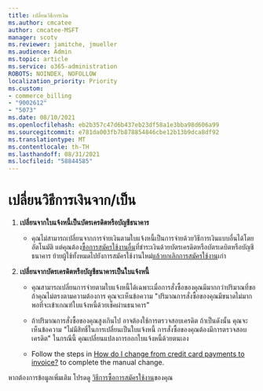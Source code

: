 ```yaml
---
title: เปลี่ยนวิธีการเงิน
ms.author: cmcatee
author: cmcatee-MSFT
manager: scotv
ms.reviewer: jamitche, jmueller
ms.audience: Admin
ms.topic: article
ms.service: o365-administration
ROBOTS: NOINDEX, NOFOLLOW
localization_priority: Priority
ms.custom:
- commerce_billing
- "9002612"
- "5073"
ms.date: 08/10/2021
ms.openlocfilehash: eb2b357c47d6b437eb23df58a1e3bba98d606a99
ms.sourcegitcommit: e781da003fb7b878854846cbe12b13b9dca8df92
ms.translationtype: MT
ms.contentlocale: th-TH
ms.lasthandoff: 08/31/2021
ms.locfileid: "58844585"
---
```

# <a name="change-payment-method-fromto"></a>เปลี่ยนวิธีการเงินจาก/เป็น

1. **เปลี่ยนจากใบแจ้งหนี้เป็นบัตรเครดิตหรือบัญชีธนาคาร**

    - คุณไม่สามารถเปลี่ยนจากการจ่ายเงินตามใบแจ้งหนี้เป็นการจ่ายด้วยวิธีการเงินแบบอื่นได้โดยอัตโนมัติ แต่คุณต้อง[ซื้อการสมัครใช้งานอื่น](https://docs.microsoft.com/microsoft-365/commerce/try-or-buy-microsoft-365#buy-a-different-subscription)ที่ชําระเงินด้วยบัตรเครดิตหรือบัตรเดบิตหรือบัญชีธนาคาร ย้ายผู้ใช้ทั้งหมดไปยังการสมัครใช้งาน[](https://docs.microsoft.com/microsoft-365/commerce/subscriptions/move-users-different-subscription)ใหม่[แล้วยกเลิกการสมัครใช้งาน](https://docs.microsoft.com/microsoft-365/commerce/subscriptions/cancel-your-subscription)เก่า

2. **เปลี่ยนจากบัตรเครดิตหรือบัญชีธนาคารเป็นใบแจ้งหนี้**

    - คุณสามารถเปลี่ยนการจ่ายตามใบแจ้งหนี้ได้เฉพาะเมื่อการสั่งซื้อของคุณมีมากกว่าปริมาณที่ขอ ถ้าคุณไม่ตรงตามความต้องการ คุณจะเห็นข้อความ "ปริมาณการสั่งซื้อของคุณมีขนาดไม่มากพอที่จะเข้าเกณฑ์ใบแจ้งหนี้ด้วยเช็คผ่านธนาคาร"

    - ถ้าปริมาณการสั่งซื้อของคุณสูงเกินไป อาจต้องใช้การตรวจสอบเครดิต ถ้าเป็นดังนั้น คุณจะเห็นข้อความ "ไม่มีสิทธิ์ในการเปลี่ยนเป็นใบแจ้งหนี้ การสั่งซื้อของคุณต้องมีการตรวจสอบเครดิต" ในกรณีนี้ คุณเปลี่ยนแปลงการออกใบแจ้งหนี้ด้วยตนเอง

    - Follow the steps in [How do I change from credit card payments to invoice?](how-do-i-change-from-credit-card-payments-to-invoice.md) to complete the manual change.

หากต้องการข้อมูลเพิ่มเติม โปรดดู [วิธีการซื้อการสมัครใช้งาน](https://docs.microsoft.com/microsoft-365/commerce/billing-and-payments/pay-for-your-subscription)ของคุณ
